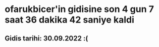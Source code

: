 # ofarukbicer'in gidisine son 4 gun 7 saat 36 dakika 42 saniye kaldi

## Gidis tarihi: 30.09.2022 :(